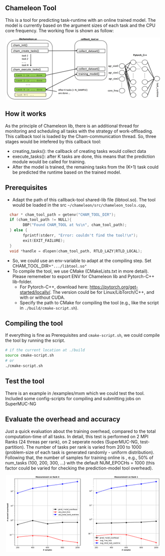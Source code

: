 ## Chameleon Tool
This is a tool for predicting task-runtime with an online trained model. The model is currently based on the argument sizes of each task and the CPU core frequency. The working flow is shown as follow:
<p align="center">
  <img src="./figures/working_flow.png" alt="The working flow of the prediction model" width="500">
</p>

## How it works
As the principle of Chameleon lib, there is an additional thread for monitoring and scheduling all tasks with the strategy of work-offloading. This callback tool is loaded by the Cham-communication thread. So, three stages would be intefered by this callback tool:
*   creating_tasks(): the callback of creating tasks would collect data
*   execute_tasks(): after K tasks are done, this means that the prediction module would be called for training.
*   After the model is trained, the remaining tasks from the (K+1) task could be predicted the runtime based on the trained model.

## Prerequisites
*   Adapt the path of this callback-tool shared-lib file (libtool.so). The tool would be loaded in the src `~/chameleon/src/chameleon_tools.cpp`,
```C
  char * cham_tool_path = getenv("CHAM_TOOL_DIR");
  if (cham_tool_path != NULL){
        DBP("Found CHAM_TOOL at %s\n", cham_tool_path);
  } else {
        fprintf(stderr, "Error: couldn't find the tool!\n");
        exit(EXIT_FAILURE);
  }  
  void *handle = dlopen(cham_tool_path, RTLD_LAZY|RTLD_LOCAL);
```
*   So, we could use an env-variable to adapt at the compiling step. Set CHAM_TOOL_DIR=`".../libtool.so"`
*  To compile the tool, we use CMake (CMakeLists.txt in more detail). Please rememeber to export ENV for Chameleon lib and Pytorch-C++ lib-folder.
    *   For Pytorch-C++, download here: https://pytorch.org/get-started/locally/. The version could be for Linux/LibTorch/C++, and with or without CUDA.
    *   Specify the path to CMake for compiling the tool (e.g., like the script in `./build/cmake-script.sh`).

## Compiling the tool
If everything is fine as Prerequisites and `cmake-script.sh`, we could compile the tool by running the script.
``` Bash
# if the current location at ./build
source cmake-script.sh
# or
./cmake-script.sh
```

## Test the tool
There is an example in /examples/mxm which we could test the tool. Included some config-scripts for compiling and submitting jobs on SuperMUC-NG

## Evaluate the overhead and accuracy
Just a quick evaluation about the training overhead, compared to the total computation-time of all tasks. In detail, this test is performed on 2 MPI Ranks (24 threas per rank), on 2 seperate nodes (SuperMUC-NG, test-partition). The number of tasks per rank is varied from 200 to 1000 (problem-size of each task is generated randomly - uniform distribution). Following that, the number of samples for training online is , e.g., 50% of num_tasks (100, 200, 300, ...) with the default NUM_EPOCHs = 1000 (this factor could be varied for checking the prediction-model tool overhead).

<p align="center">
  <img src="./figures/test_pred_model_overhead.png" alt="An example for testing the pred-model tool overhead." width="500">
</p>